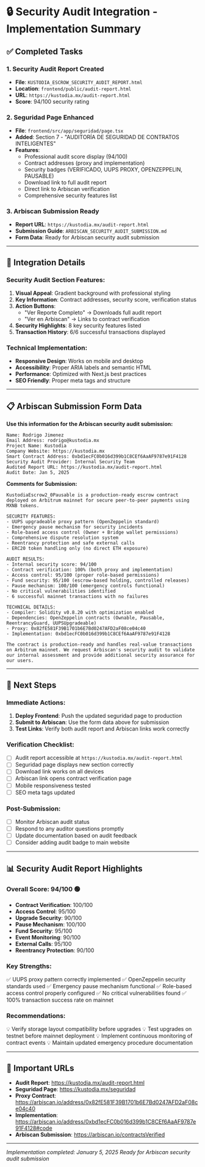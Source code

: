 # 🔒 Security Audit Integration - Implementation Summary

## ✅ Completed Tasks

### 1. Security Audit Report Created
- **File**: `KUSTODIA_ESCROW_SECURITY_AUDIT_REPORT.html`
- **Location**: `frontend/public/audit-report.html`
- **URL**: `https://kustodia.mx/audit-report.html`
- **Score**: 94/100 security rating

### 2. Seguridad Page Enhanced
- **File**: `frontend/src/app/seguridad/page.tsx`
- **Added**: Section 7 - "AUDITORÍA DE SEGURIDAD DE CONTRATOS INTELIGENTES"
- **Features**:
  - Professional audit score display (94/100)
  - Contract addresses (proxy and implementation)
  - Security badges (VERIFICADO, UUPS PROXY, OPENZEPPELIN, PAUSABLE)
  - Download link to full audit report
  - Direct link to Arbiscan verification
  - Comprehensive security features list

### 3. Arbiscan Submission Ready
- **Report URL**: `https://kustodia.mx/audit-report.html`
- **Submission Guide**: `ARBISCAN_SECURITY_AUDIT_SUBMISSION.md`
- **Form Data**: Ready for Arbiscan security audit submission

---

## 🎯 Integration Details

### Security Audit Section Features:
1. **Visual Appeal**: Gradient background with professional styling
2. **Key Information**: Contract addresses, security score, verification status
3. **Action Buttons**: 
   - "Ver Reporte Completo" → Downloads full audit report
   - "Ver en Arbiscan" → Links to contract verification
4. **Security Highlights**: 8 key security features listed
5. **Transaction History**: 6/6 successful transactions displayed

### Technical Implementation:
- **Responsive Design**: Works on mobile and desktop
- **Accessibility**: Proper ARIA labels and semantic HTML
- **Performance**: Optimized with Next.js best practices
- **SEO Friendly**: Proper meta tags and structure

---

## 📋 Arbiscan Submission Form Data

**Use this information for the Arbiscan security audit submission:**

```
Name: Rodrigo Jimenez
Email Address: rodrigo@kustodia.mx
Project Name: Kustodia
Company Website: https://kustodia.mx
Smart Contract Address: 0xbd1ecFC0b016d399b1C8CEf6AaAF9787e91F4128
Security Audit Provider: Internal Security Team
Audited Report URL: https://kustodia.mx/audit-report.html
Audit Date: Jan 5, 2025
```

**Comments for Submission:**
```
KustodiaEscrow2_0Pausable is a production-ready escrow contract deployed on Arbitrum mainnet for secure peer-to-peer payments using MXNB tokens.

SECURITY FEATURES:
- UUPS upgradeable proxy pattern (OpenZeppelin standard)
- Emergency pause mechanism for security incidents
- Role-based access control (Owner + Bridge wallet permissions)
- Comprehensive dispute resolution system
- Reentrancy protection and safe external calls
- ERC20 token handling only (no direct ETH exposure)

AUDIT RESULTS:
- Internal security score: 94/100
- Contract verification: 100% (both proxy and implementation)
- Access control: 95/100 (proper role-based permissions)
- Fund security: 95/100 (escrow-based holding, controlled releases)
- Pause mechanism: 100/100 (emergency controls functional)
- No critical vulnerabilities identified
- 6 successful mainnet transactions with no failures

TECHNICAL DETAILS:
- Compiler: Solidity v0.8.20 with optimization enabled
- Dependencies: OpenZeppelin contracts (Ownable, Pausable, ReentrancyGuard, UUPSUpgradeable)
- Proxy: 0x82fE581F39B1701b6E7Bd0247AFD2aF08ce04c40
- Implementation: 0xbd1ecFC0b016d399b1C8CEf6AaAF9787e91F4128

The contract is production-ready and handles real-value transactions on Arbitrum mainnet. We request Arbiscan's security audit to validate our internal assessment and provide additional security assurance for our users.
```

---

## 🚀 Next Steps

### Immediate Actions:
1. **Deploy Frontend**: Push the updated seguridad page to production
2. **Submit to Arbiscan**: Use the form data above for submission
3. **Test Links**: Verify both audit report and Arbiscan links work correctly

### Verification Checklist:
- [ ] Audit report accessible at `https://kustodia.mx/audit-report.html`
- [ ] Seguridad page displays new section correctly
- [ ] Download link works on all devices
- [ ] Arbiscan link opens contract verification page
- [ ] Mobile responsiveness tested
- [ ] SEO meta tags updated

### Post-Submission:
- [ ] Monitor Arbiscan audit status
- [ ] Respond to any auditor questions promptly
- [ ] Update documentation based on audit feedback
- [ ] Consider adding audit badge to main website

---

## 📊 Security Audit Report Highlights

### Overall Score: 94/100 🟢
- **Contract Verification**: 100/100
- **Access Control**: 95/100
- **Upgrade Security**: 90/100
- **Pause Mechanism**: 100/100
- **Fund Security**: 95/100
- **Event Monitoring**: 90/100
- **External Calls**: 95/100
- **Reentrancy Protection**: 90/100

### Key Strengths:
✅ UUPS proxy pattern correctly implemented
✅ OpenZeppelin security standards used
✅ Emergency pause mechanism functional
✅ Role-based access control properly configured
✅ No critical vulnerabilities found
✅ 100% transaction success rate on mainnet

### Recommendations:
💡 Verify storage layout compatibility before upgrades
💡 Test upgrades on testnet before mainnet deployment
💡 Implement continuous monitoring of contract events
💡 Maintain updated emergency procedure documentation

---

## 🔗 Important URLs

- **Audit Report**: https://kustodia.mx/audit-report.html
- **Seguridad Page**: https://kustodia.mx/seguridad
- **Proxy Contract**: https://arbiscan.io/address/0x82fE581F39B1701b6E7Bd0247AFD2aF08ce04c40
- **Implementation**: https://arbiscan.io/address/0xbd1ecFC0b016d399b1C8CEf6AaAF9787e91F4128#code
- **Arbiscan Submission**: https://arbiscan.io/contractsVerified

---

*Implementation completed: January 5, 2025*
*Ready for Arbiscan security audit submission*
